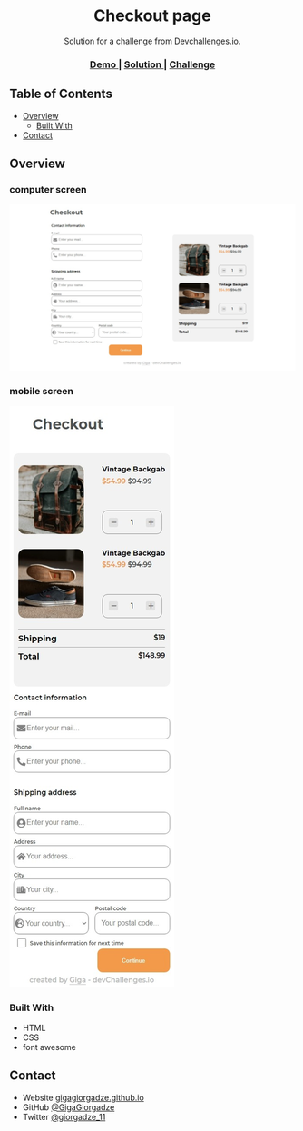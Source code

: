 <!-- Please update value in the {}  -->

<h1 align="center">Checkout page</h1>

<div align="center">
   Solution for a challenge from  <a href="http://devchallenges.io" target="_blank">Devchallenges.io</a>.
</div>

<div align="center">
  <h3>
    <a href="https://gigagiorgadze.github.io/checkout-page-master/">
      Demo
    </a>
    <span> | </span>
    <a href="https://devchallenges.io/solutions/ucEoShfF09jWuK10gHvy">
      Solution
    </a>
    <span> | </span>
    <a href="https://devchallenges.io/challenges/0J1NxxGhOUYVqihwegfO">
      Challenge
    </a>
  </h3>
</div>

<!-- TABLE OF CONTENTS -->

## Table of Contents

- [Overview](#overview)
  - [Built With](#built-with)
- [Contact](#contact)

<!-- OVERVIEW -->

## Overview
### computer screen
![](img/ss.jpeg)
### mobile screen
![](img/Mss.jpeg)

### Built With

- HTML
- CSS
- font awesome


## Contact

- Website [gigagiorgadze.github.io](https://gigagiorgadze.github.io/personal-portfolio/)
- GitHub [@GigaGiorgadze](https://github.com/GigaGiorgadze)
- Twitter [@giorgadze_11](https://twitter.com/giorgaeze_11)

